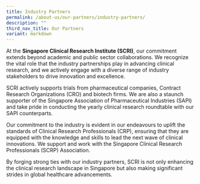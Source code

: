 ```yaml
---
title: Industry Partners
permalink: /about-us/our-partners/industry-partners/
description: ""
third_nav_title: Our Partners
variant: markdown
---
```

At the **Singapore Clinical Research Institute (SCRI)**, our commitment extends beyond academic and public sector collaborations. We recognize the vital role that the industry partnerships play in advancing clinical research, and we actively engage with a diverse range of industry stakeholders to drive innovation and excellence. 

SCRI actively supports trials from pharmaceutical companies, Contract Research Organizations (CRO) and biotech firms. We are also a staunch supporter of the Singapore Association of Pharmaceutical Industries (SAPI) and take pride in conducting the yearly clinical research roundtable with our SAPI counterparts.

Our commitment to the industry is evident in our endeavours to uplift the standards of Clinical Research Professionals (CRP), ensuring that they are equipped with the knowledge and skills to lead the next wave of clinical innovations.  We support and work with the Singapore Clinical Research Professionals (SCRP) Association.

By forging strong ties with our industry partners, SCRI is not only enhancing the clinical research landscape in Singapore but also making significant strides in global healthcare advancements.
